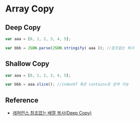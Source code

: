 # Array Copy

## Deep Copy

```javascript
var aaa = [0, 1, 2, 3, 4, 5];

var bbb = JSON.parse(JSON.stringify( aaa )); //참조없는 복사
```

## Shallow Copy

```javascript
var aaa = [0, 1, 2, 3, 4, 5];

var bbb = aaa.slice(); //indexOf 혹은 contains로 검색 가능
```

## Reference

* [레퍼런스 참조없는 배열 복사(Deep Copy)](http://programmingsummaries.tistory.com/143)